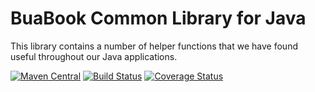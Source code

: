 # BuaBook Common Library for Java

This library contains a number of helper functions that we have found useful throughout our Java applications.

[![Maven Central](https://maven-badges.herokuapp.com/maven-central/com.buabook/buabook-common/badge.svg)](https://maven-badges.herokuapp.com/maven-central/com.buabook/buabook-common)
[![Build Status](https://travis-ci.org/BuaBook/buabook-common.svg?branch=master)](https://travis-ci.org/BuaBook/buabook-common)
[![Coverage Status](https://coveralls.io/repos/github/BuaBook/buabook-common/badge.svg?branch=master)](https://coveralls.io/github/BuaBook/buabook-common?branch=master)
